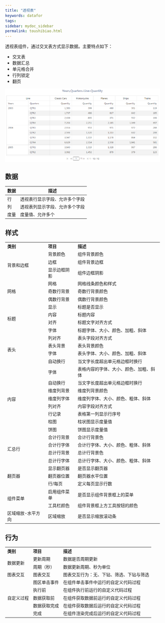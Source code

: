 ```yaml
---
title: "透视表"
keywords: datafor
tags:
sidebar: mydoc_sidebar
permalink: toushibiao.html
---
```

透视表组件，通过交叉表方式显示数据。主要特点如下：

- 交叉表
- 数据汇总
- 单元格合并
- 行列锁定
- 翻页

![image-20191121151953297](../../../../images/image-20191121151953297.png)

## 数据

| 数据 | 描述                           |
| ---- | ------------------------------ |
| 行   | 透视表行显示字段、允许多个字段 |
| 列   | 透视表列显示字段、允许多个字段 |
| 度量 | 度量值、允许多个               |

## 样式

<table>
<tr>
    <td><b>类别</b></td>
    <td><b>项目</b></td>
    <td><b>描述</b></td>
</tr><tr>
    <td rowspan="3"> 背景和边框</td>
    <td>背景颜色</td>
    <td>组件背景颜色</td>
</tr><tr>
    <td>边框</td>
    <td>组件背景边框</td>
</tr><tr>
    <td>显示边框阴影</td>
    <td>组件边框阴影</td>
</tr><tr>
    <td rowspan="3"> 网格</td>
    <td>网格</td>
    <td>网格线条颜色和样式</td>
</tr><tr>
    <td>奇数行背景</td>
    <td>奇数行背景颜色</td>
</tr><tr>
    <td>偶数行背景</td>
    <td>偶数行背景颜色</td>
</tr><tr>
    <td rowspan="4">标题</td>
    <td>显示</td>
    <td>标题是否显示</td>
</tr><tr>
    <td>内容</td>
    <td>标题内容</td>
</tr><tr>
    <td>对齐</td>
    <td>标题文字对齐方式</td>
</tr><tr>
    <td>字体</td>
    <td>标题字体、大小、颜色、加粗、斜体</td>
</tr><tr>
    <td rowspan="4">表头</td>
    <td>列对齐</td>
    <td>表头字段对齐方式</td>
</tr><tr>
    <td>表头背景</td>
    <td>表头背景颜色</td>
</tr><tr>
    <td>字体</td>
    <td>表头字体、大小、颜色、加粗、斜体</td>
</tr><tr>
    <td>自动换行</td>
    <td>当文字长度超出单元格边框时换行</td>    
</tr><tr>
    <td rowspan="8">内容</td>
    <td>字体</td>
    <td>表格内容的字体、大小、颜色、加粗、斜体</td>
</tr><tr>
    <td>自动换行</td>
    <td>当文字长度超出单元格边框时换行</td>
</tr><tr>
    <td>维度列背景</td>
    <td>维度列背景颜色</td>
</tr><tr>
    <td>维度列字体</td>
    <td>维度列字体、大小、颜色、粗体、斜体</td>
</tr><tr>
    <td>列对齐</td>
    <td>内容字段对齐方式</td>
</tr><tr>
    <td>行记录</td>
    <td>表格第一列显示行序号</td>
</tr><tr>
    <td>柱图</td>
    <td>柱状图显示度量值</td>
</tr><tr>
    <td>饼图</td>
    <td>饼图显示度量值</td>
</tr><tr>    
    <td rowspan="4">汇总行</td>
    <td>合计行背景</td>
    <td>合计行背景色</td>
</tr><tr>
    <td>合计行字体</td>
    <td>合计行字体、大小、颜色、粗体、斜体</td>
</tr><tr>
    <td>总计行背景</td>
    <td>总计行背景色</td>
</tr><tr>
    <td>总计行字体</td>
    <td>总计行字体、大小、颜色、粗体、斜体</td>
</tr><tr>
    <td rowspan="3">翻页器</td>
    <td>显示翻页器</td>
    <td>是否显示翻页器</td>
</tr><tr>
    <td>翻页器位置</td>
    <td>翻页器水平位置</td>
</tr><tr>
    <td>行/每页</td>
    <td>定义每页显示行数</td>
</tr><tr>
    <td rowspan="2">组件菜单</td>
    <td>启用组件菜单</td>
    <td>是否显示组件背景框上的菜单</td>
</tr><tr>
    <td>工具栏颜色</td>
    <td>组件背景框上方工具按钮的颜色</td>
</tr><tr>
    <td>区域缩放-水平方向</td>
    <td>区域缩放</td>
    <td>是否显示缩放滚动条</td>
</tr>
</table>

## 行为
<table>
<tr>
    <td><b>类别</b></td>
    <td><b>项目</b></td>
    <td><b>描述</b></td>
</tr><tr>
    <td rowspan="2"> 数据更新</td>
    <td>更新周期</td>
    <td>数据是否周期更新</td>
</tr><tr>
    <td>周期（秒）</td>
    <td>数据更新周期、秒为单位</td>
</tr> <tr>
    <td>图表交互</td>
    <td>图表交互</td>
    <td>图表交互行为：无、下钻、筛选、下钻与筛选</td>
</tr> <tr>
    <td rowspan="5"> 自定义过程</td>
    <td>图区单击事件</td>
    <td>在组件单击事件中运行的自定义代码过程</td>
</tr><tr>
    <td>执行前</td>
    <td>在组件执行前运行的自定义代码过程</td>
</tr> <tr>
    <td>数据获取前</td>
    <td>在组件获取数据前运行的自定义代码过程</td>
</tr> <tr>
    <td>数据获取完成</td>
    <td>在组件获取数据后运行的自定义代码过程</td>
</tr> <tr>
    <td>完成</td>
    <td>在组件渲染完成后运行的自定义代码过程</td>
</tr> 
</table> 

